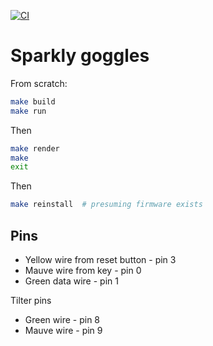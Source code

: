 [![CI](https://github.com/pikesley/pixel-goggles/actions/workflows/main.yml/badge.svg)](https://github.com/pikesley/pixel-goggles/actions/workflows/main.yml)

# Sparkly goggles

From scratch:

```bash
make build
make run
```

Then

```bash
make render
make
exit
```

Then

```bash
make reinstall  # presuming firmware exists
```

## Pins

* Yellow wire from reset button - pin 3
* Mauve wire from key - pin 0
* Green data wire - pin 1

Tilter pins

* Green wire - pin 8
* Mauve wire - pin 9
